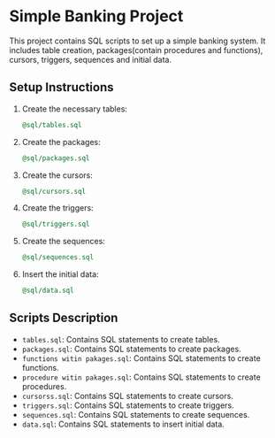 # Simple Banking Project

This project contains SQL scripts to set up a simple banking system. It includes table creation, packages(contain procedures and functions), cursors, triggers, sequences and initial data.

## Setup Instructions

1. Create the necessary tables:
    ```sql
    @sql/tables.sql
    ```

2. Create the packages:
    ```sql
    @sql/packages.sql
    ```

3. Create the cursors:
    ```sql
    @sql/cursors.sql
    ```
4. Create the triggers:
    ```sql
    @sql/triggers.sql

5. Create the sequences:
    ```sql
    @sql/sequences.sql

6. Insert the initial data:
    ```sql
    @sql/data.sql


## Scripts Description

- `tables.sql`: Contains SQL statements to create tables.
- `packages.sql`: Contains SQL statements to create packages.
- `functions witin pakages.sql`: Contains SQL statements to create functions.
- `procedure witin pakages.sql`: Contains SQL statements to create procedures.
- `cursorss.sql`: Contains SQL statements to create cursors.
- `triggers.sql`: Contains SQL statements to create triggers.
- `sequences.sql`: Contains SQL statements to create sequences.
- `data.sql`: Contains SQL statements to insert initial data.
